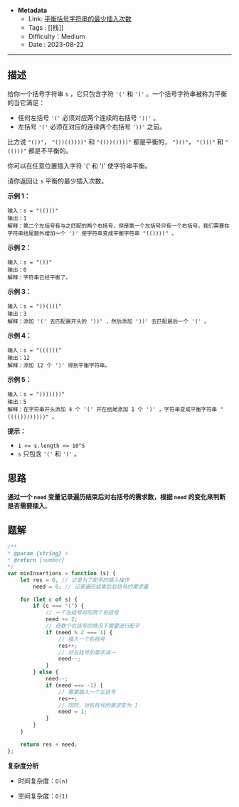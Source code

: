 - **Metadata**
	- Link: [平衡括号字符串的最少插入次数](https://leetcode.cn/problems/minimum-insertions-to-balance-a-parentheses-string/description/ "https://leetcode.cn/problems/minimum-insertions-to-balance-a-parentheses-string/description/")
	- Tags : [[栈]]
	- Difficulty：Medium
	- Date : 2023-08-22
---
## 描述

给你一个括号字符串 `s` ，它只包含字符 `'('` 和 `')'` 。一个括号字符串被称为平衡的当它满足：

- 任何左括号 `'('` 必须对应两个连续的右括号 `'))'` 。
- 左括号 `'('` 必须在对应的连续两个右括号 `'))'` 之前。

比方说 `"())"`， `"())(())))"` 和 `"(())())))"` 都是平衡的， `")()"`， `"()))"` 和 `"(()))"` 都是不平衡的。

你可以在任意位置插入字符 '(' 和 ')' 使字符串平衡。

请你返回让 `s` 平衡的最少插入次数。

**示例 1：**

```
输入：s = "(()))"
输出：1
解释：第二个左括号有与之匹配的两个右括号，但是第一个左括号只有一个右括号。我们需要在字符串结尾额外增加一个 ')' 使字符串变成平衡字符串 "(())))" 。
```

**示例 2：**

```
输入：s = "())"
输出：0
解释：字符串已经平衡了。
```

**示例 3：**

```
输入：s = "))())("
输出：3
解释：添加 '(' 去匹配最开头的 '))' ，然后添加 '))' 去匹配最后一个 '(' 。
```

**示例 4：**

```
输入：s = "(((((("
输出：12
解释：添加 12 个 ')' 得到平衡字符串。
```

**示例 5：**

```
输入：s = ")))))))"
输出：5
解释：在字符串开头添加 4 个 '(' 并在结尾添加 1 个 ')' ，字符串变成平衡字符串 "(((())))))))" 。
```

**提示：**

- `1 <= s.length <= 10^5`
- `s` 只包含 `'('` 和 `')'` 。

## 思路

**通过一个 `need` 变量记录遍历结束后对右括号的需求数，根据 `need` 的变化来判断是否需要插入**。

## 题解

```js
/**
* @param {string} s
* @return {number}
*/
var minInsertions = function (s) {
    let res = 0, // 记录为了配平的插入操作
        need = 0; // 记录遍历结束后右括号的需求量

    for (let c of s) {
        if (c === "(") {
            // 一个左括号对应两个右括号
            need += 2;
            // 奇数个右括号的情况下需要进行配平
            if (need % 2 === 1) {
                // 插入一个右括号
                res++;
                // 对右括号的需求减一
                need--;
            }
        } else {
            need--;
            if (need === -1) {
                // 需要插入一个左括号
                res++;
                // 同时，对右括号的需求变为 1
                need = 1;
            }
        }
    }

    return res + need;
};
```

**复杂度分析**

- 时间复杂度：`O(n)`

- 空间复杂度：`O(1)`